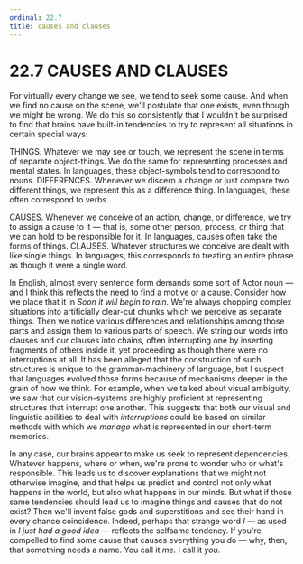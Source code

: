 ```yaml
---
ordinal: 22.7
title: causes and clauses
---
```


# 22.7 CAUSES AND CLAUSES 

<p>For virtually every change we see, we tend to seek some cause. And when we find no cause on the scene, we'll postulate that one exists, even though we might be wrong. We do this so consistently that I wouldn't be surprised to find that brains have built-in tendencies to try to represent all situations in certain special ways:</p>
<p>THINGS. Whatever we may see or touch, we represent the scene in terms of separate object-things. We do the same for representing processes and mental states. In languages, these object-symbols tend to correspond to nouns. DIFFERENCES. Whenever we discern a change or just compare two different things, we represent this as a difference thing. In languages, these often correspond to verbs.</p>
<p>CAUSES. Whenever we conceive of an action, change, or difference, we try to assign a cause to it &mdash; that is, some other person, process, or thing that we can hold to be responsible for it. In languages, causes often take the forms of things. CLAUSES. Whatever structures we conceive are dealt with like single things. In languages, this corresponds to treating an entire phrase as though it were a single word.</p>
<p>In English, almost every sentence form demands some sort of Actor noun &mdash; and I think this reflects the need to find a motive or a cause. Consider how we place that it in <em>Soon it will begin to rain.</em> We're always chopping complex situations into artificially clear-cut chunks which we perceive as separate things. Then we notice various differences and relationships among those parts and assign them to various parts of speech. We string our words into clauses and our clauses into chains, often interrupting one by inserting fragments of others inside it, yet proceeding as though there were no interruptions at all. It has been alleged that the construction of such structures is unique to the grammar-machinery of language, but I suspect that languages evolved those forms because of mechanisms deeper in the grain of how we think. For example, when we talked about visual ambiguity, we saw that our vision-systems are highly proficient at representing structures that interrupt one another. This suggests that both our visual and linguistic abilities to deal with <em>interruptions</em> could be based on similar methods with which we <em>manage</em> what is represented in our short-term memories.</p>
<p>In any case, our brains appear to make us seek to represent dependencies. Whatever happens, where or when, we're prone to wonder who or what's responsible. This leads us to discover explanations that we might not otherwise imagine, and that helps us predict and control not only what happens in the world, but also what happens in our minds. But what if those same tendencies should lead us to imagine things and causes that do not exist? Then we'll invent false gods and superstitions and see their hand in every chance coincidence. Indeed, perhaps that strange word <em>I</em> &mdash; as used in <em>I just had a good idea</em> &mdash; reflects the selfsame tendency. If you're compelled to find some cause that causes everything you do &mdash; why, then, that something needs a name. You call it <em>me.</em> I call it <em>you.</em></p>